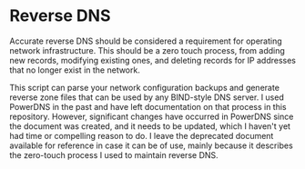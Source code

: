 # Reverse DNS

Accurate reverse DNS should be considered a requirement for operating network
infrastructure.  This should be a zero touch process, from adding new records,
modifying existing ones, and deleting records for IP addresses that no longer 
exist in the network.

This script can parse your network configuration backups and generate reverse
zone files that can be used by any BIND-style DNS server.  I used PowerDNS in
the past and have left documentation on that process in this repository.
However, significant changes have occurred in PowerDNS since the document was
created, and it needs to be updated, which I haven't yet had time or compelling
reason to do.  I leave the deprecated document available for reference in case
it can be of use, mainly because it describes the zero-touch process I used to
maintain reverse DNS.


